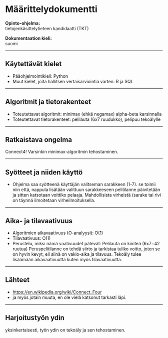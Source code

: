 # Määrittelydokumentti
**Opinto-ohjelma:**  
tietojenkäsittelytieteen kandidaatti (TKT)  

**Dokumentaation kieli:**  
suomi

---

## Käytettävät kielet
- Pääohjelmointikieli: Python  
- Muut kielet, joita hallitsen vertaisarviointia varten: R ja SQL

---

## Algoritmit ja tietorakenteet
- Toteutettavat algoritmit: minimax (ehkä negamax) alpha-beta karsinnalla
- Toteutettavat tietorakenteet: pelilauta (6x7 ruudukko), pelipuu tekoälylle

---

## Ratkaistava ongelma
Connect4! Varsinkin minimax-algoritmin tehostaminen. 

---

## Syötteet ja niiden käyttö
- Ohjelma saa syötteenä käyttäjän valitseman sarakkeen (1-7). se toimii niin että, 
nappula lisätään valittuun sarakkeeseen pelitilanne päivitetään ja sitten katsotaan 
voittiko pelaaja. Mahdollisista virheistä (sarake tai rivi on täynnä ilmoitetaan
virheilmoituksella. 

---

## Aika- ja tilavaativuus
- Algoritmien aikavaativuus (O-analyysi): O(1)   
- Tilavaativuus: O(1)
- Perustelu, miksi nämä vaativuudet pätevät: Pelilauta on kiinteä (6x7=42 ruutua)
  Peruspelitilanne on tehdä siirto ja tarkistaa tuliko voitto, joten se on hyvin
  kevyt, eli siinä on vakio-aika ja tilavuus. Tekoäly tulee lisäämään aikavaativuutta
  kuten myös tilavaativuutta. 

---

## Lähteet
- https://en.wikipedia.org/wiki/Connect_Four
- ja myös jotain muuta, en ole vielä katsonut tarkasti läpi. 

---

## Harjoitustyön ydin
yksinkertaisesti, työn ydin on tekoäly ja sen tehostaminen. 
